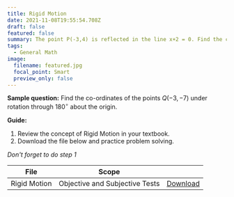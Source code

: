 ```yaml
---
title: Rigid Motion
date: 2021-11-08T19:55:54.708Z
draft: false
featured: false
summary: The point P(-3,4) is reflected in the line x+2 = 0. Find the co-ordinates of the image of P.
tags:
  - General Math
image:
  filename: featured.jpg
  focal_point: Smart
  preview_only: false
---
```


**Sample question:**  Find the co-ordinates of the points $Q(−3,−7)$ under rotation through $180^\circ$ about the origin.


**Guide:**
1. Review the concept of Rigid Motion in your textbook.
2. Download the file below and practice problem solving.

_Don't forget to do step 1_

| File                       |  Scope                       |             |
| -------------------------- |------------------------------| ----------- |
| Rigid Motion     | Objective and Subjective Tests    | [Download](https://drive.google.com/uc?export=download&id=1FiYnmv-s6Tu7ogIpW-XH2QcPqFQLBYXZ)       |


